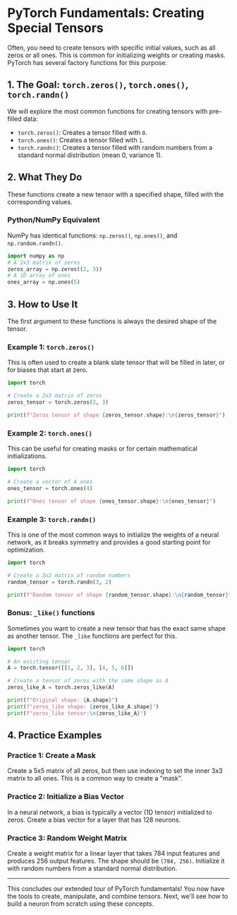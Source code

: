 # PyTorch Fundamentals: Creating Special Tensors

Often, you need to create tensors with specific initial values, such as all zeros or all ones. This is common for initializing weights or creating masks. PyTorch has several factory functions for this purpose.

## 1. The Goal: `torch.zeros()`, `torch.ones()`, `torch.randn()`

We will explore the most common functions for creating tensors with pre-filled data:
- `torch.zeros()`: Creates a tensor filled with `0`.
- `torch.ones()`: Creates a tensor filled with `1`.
- `torch.randn()`: Creates a tensor filled with random numbers from a standard normal distribution (mean 0, variance 1).

## 2. What They Do

These functions create a new tensor with a specified shape, filled with the corresponding values.

### Python/NumPy Equivalent

NumPy has identical functions: `np.zeros()`, `np.ones()`, and `np.random.randn()`.

```python
import numpy as np
# A 2x3 matrix of zeros
zeros_array = np.zeros((2, 3))
# A 1D array of ones
ones_array = np.ones(5)
```

## 3. How to Use It

The first argument to these functions is always the desired shape of the tensor.

### Example 1: `torch.zeros()`

This is often used to create a blank slate tensor that will be filled in later, or for biases that start at zero.

```python
import torch

# Create a 2x3 matrix of zeros
zeros_tensor = torch.zeros(2, 3)

print(f"Zeros tensor of shape {zeros_tensor.shape}:\n{zeros_tensor}")
```

### Example 2: `torch.ones()`

This can be useful for creating masks or for certain mathematical initializations.

```python
import torch

# Create a vector of 4 ones
ones_tensor = torch.ones(4)

print(f"Ones tensor of shape {ones_tensor.shape}:\n{ones_tensor}")
```

### Example 3: `torch.randn()`

This is one of the most common ways to initialize the weights of a neural network, as it breaks symmetry and provides a good starting point for optimization.

```python
import torch

# Create a 3x2 matrix of random numbers
random_tensor = torch.randn(3, 2)

print(f"Random tensor of shape {random_tensor.shape}:\n{random_tensor}")
```

### Bonus: `_like()` functions

Sometimes you want to create a new tensor that has the exact same shape as another tensor. The `_like` functions are perfect for this.

```python
import torch

# An existing tensor
A = torch.tensor([[1, 2, 3], [4, 5, 6]])

# Create a tensor of zeros with the same shape as A
zeros_like_A = torch.zeros_like(A)

print(f"Original shape: {A.shape}")
print(f"zeros_like shape: {zeros_like_A.shape}")
print(f"zeros_like tensor:\n{zeros_like_A}")
```

## 4. Practice Examples

### Practice 1: Create a Mask

Create a 5x5 matrix of all zeros, but then use indexing to set the inner 3x3 matrix to all ones. This is a common way to create a "mask".

### Practice 2: Initialize a Bias Vector

In a neural network, a bias is typically a vector (1D tensor) initialized to zeros. Create a bias vector for a layer that has 128 neurons.

### Practice 3: Random Weight Matrix

Create a weight matrix for a linear layer that takes 784 input features and produces 256 output features. The shape should be `(784, 256)`. Initialize it with random numbers from a standard normal distribution.

---

This concludes our extended tour of PyTorch fundamentals! You now have the tools to create, manipulate, and combine tensors. Next, we'll see how to build a neuron from scratch using these concepts.
